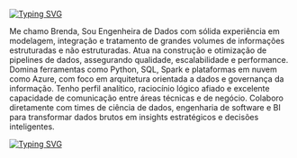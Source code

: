 [![Typing SVG](https://readme-typing-svg.demolab.com?font=Fira+Code&pause=1000&color=BD27F7&width=435&lines=Hello+World+%3DD)](https://git.io/typing-svg)

Me chamo Brenda,
Sou Engenheira de Dados com sólida experiência em modelagem, integração e tratamento de grandes volumes de informações estruturadas e não estruturadas. Atua na construção e otimização de pipelines de dados, assegurando qualidade, escalabilidade e performance. Domina ferramentas como Python, SQL, Spark e plataformas em nuvem como Azure, com foco em arquitetura orientada a dados e governança da informação.
Tenho perfil analítico, raciocínio lógico afiado e excelente capacidade de comunicação entre áreas técnicas e de negócio. Colaboro diretamente com times de ciência de dados, engenharia de software e BI para transformar dados brutos em insights estratégicos e decisões inteligentes.

[![Typing SVG](https://readme-typing-svg.demolab.com?font=Fira+Code&pause=1000&color=BD27F7&width=435&separator=%3C&lines=Aproveitem+o+bootcamp+;D)](https://git.io/typing-svg)
